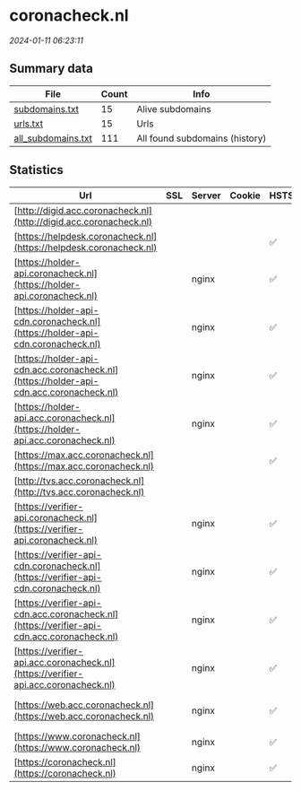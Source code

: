 # coronacheck.nl
*2024-01-11 06:23:11*
## Summary data
| File       | Count | Info |
|------------|-------|------|
|[subdomains.txt](/data/coronacheck.nl/subdomains.txt)|15|Alive subdomains|
|[urls.txt](/data/coronacheck.nl/urls.txt)|15|Urls|
|[all_subdomains.txt](/data/coronacheck.nl/all_subdomains.txt)|111|All found subdomains (history)|
## Statistics
| Url | SSL | Server | Cookie | HSTS | CSP | XFO | XXP | RP | Tech |Title |
|------------|-------|------|------|------|------|------|------|------|------|------|
|[http://digid.acc.coronacheck.nl](http://digid.acc.coronacheck.nl)| || | | | | | 3:white_check_mark: |||
|[https://helpdesk.coronacheck.nl](https://helpdesk.coronacheck.nl)| || |:white_check_mark: | | 1:white_check_mark: | 2:white_check_mark: | 3:white_check_mark: |HSTS||
|[https://holder-api.coronacheck.nl](https://holder-api.coronacheck.nl)| |nginx| |:white_check_mark: | 1:white_check_mark: | 2:white_check_mark: | 3:white_check_mark: |HSTS Nginx||
|[https://holder-api-cdn.coronacheck.nl](https://holder-api-cdn.coronacheck.nl)| |nginx| |:white_check_mark: | 1:white_check_mark: | 2:white_check_mark: | 3:white_check_mark: |HSTS Nginx||
|[https://holder-api-cdn.acc.coronacheck.nl](https://holder-api-cdn.acc.coronacheck.nl)| |nginx| |:white_check_mark: | 1:white_check_mark: | | 3:white_check_mark: |HSTS Nginx||
|[https://holder-api.acc.coronacheck.nl](https://holder-api.acc.coronacheck.nl)| |nginx| |:white_check_mark: | 1:white_check_mark: | | 3:white_check_mark: |HSTS Nginx||
|[https://max.acc.coronacheck.nl](https://max.acc.coronacheck.nl)| || |:white_check_mark: |:warning: | 1:white_check_mark: | | 3:white_check_mark: |Basic HSTS|401 Unauthorized|
|[http://tvs.acc.coronacheck.nl](http://tvs.acc.coronacheck.nl)| || | | | | | 3:white_check_mark: |||
|[https://verifier-api.coronacheck.nl](https://verifier-api.coronacheck.nl)| |nginx| |:white_check_mark: | 1:white_check_mark: | 2:white_check_mark: | 3:white_check_mark: |HSTS Nginx||
|[https://verifier-api-cdn.coronacheck.nl](https://verifier-api-cdn.coronacheck.nl)| |nginx| |:white_check_mark: | 1:white_check_mark: | 2:white_check_mark: | 3:white_check_mark: |HSTS Nginx||
|[https://verifier-api-cdn.acc.coronacheck.nl](https://verifier-api-cdn.acc.coronacheck.nl)| |nginx| |:white_check_mark: | 1:white_check_mark: | | 3:white_check_mark: |HSTS Nginx||
|[https://verifier-api.acc.coronacheck.nl](https://verifier-api.acc.coronacheck.nl)| |nginx| |:white_check_mark: | 1:white_check_mark: | 2:white_check_mark: | 3:white_check_mark: |HSTS Nginx||
|[https://web.acc.coronacheck.nl](https://web.acc.coronacheck.nl)| |nginx| |:white_check_mark: |:warning: | 1:white_check_mark: | | 3:white_check_mark: |Basic HSTS Nginx|401 Unauthorized|
|[https://www.coronacheck.nl](https://www.coronacheck.nl)| |nginx| |:white_check_mark: |:warning: | 1:white_check_mark: | 2:white_check_mark: | 3:white_check_mark: |HSTS Nginx|302 Found|
|[https://coronacheck.nl](https://coronacheck.nl)| |nginx| |:white_check_mark: |:warning: | 1:white_check_mark: | 2:white_check_mark: | 3:white_check_mark: |HSTS Nginx|302 Found|